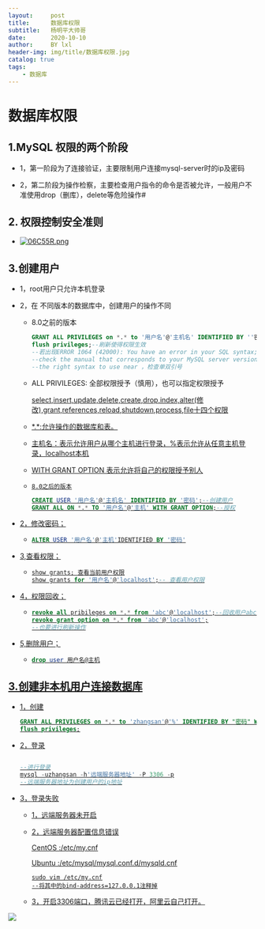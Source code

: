 ```yaml
---
layout:     post
title:      数据库权限 
subtitle:   杨明平大帅哥
date:       2020-10-10
author:     BY lxl
header-img: img/title/数据库权限.jpg
catalog: true
tags:
    - 数据库
---
```


# 数据库权限 

## 1.MySQL 权限的两个阶段

 - 1，第一阶段为了连接验证，主要限制用户连接mysql-server时的ip及密码

 - 2，第二阶段为操作检察，主要检查用户指令的命令是否被允许，一般用户不准使用drop（删库），delete等危险操作#

   

## 2. 权限控制安全准则

- [![06C55R.png](https://s1.ax1x.com/2020/10/10/06C55R.png)](https://imgchr.com/i/06C55R)

## 3.创建用户

- 1，root用户只允许本机登录

- 2，在 不同版本的数据库中，创建用户的操作不同

  - 8.0之前的版本

    ```sql
    GRANT ALL PRIVILEGES on *.* to '用户名'@'主机名' IDENTIFIED BY ''密码'' WITH GRANT OPTION;
    flush privileges;--刷新使得权限生效
    --若出现ERROR 1064 (42000): You have an error in your SQL syntax; 
    --check the manual that corresponds to your MySQL server version for 
    --the right syntax to use near ，检查单双引号
    ```

  - ALL PRIVILEGES: 全部权限授予（慎用），也可以指定权限授予

    ​	<u>select,insert,update,delete,create,drop,index,alter(修改),grant,references,reload,shutdown,process,file<u>十四个权限

  - \*.*:允许操作的数据库和表。

  - 主机名：表示允许用户从哪个主机进行登录，<u>%表示允许从任意主机登录<u>，localhost本机

  - WITH GRANT OPTION 表示允许将自己的权限授予别人

  - `8.0之后的版本`

    ```sql
    CREATE USER '用户名'@'主机名' IDENTIFIED BY '密码';--创建用户
    GRANT ALL ON *.* TO '用户名'@'主机' WITH GRANT OPTION;--授权
    ```

- 2，修改密码；

  - ```sql
    ALTER USER '用户名'@'主机'IDENTIFIED BY '密码'
    ```

- 3,查看权限；
	
	- ```sql
	  show grants; 查看当前用户权限
	  show grants for '用户名'@'localhost';-- 查看用户权限
	  ```
	
- 4，权限回收；

  - ```sql
    revoke all pribileges on *.* from 'abc'@'localhost';--回收用户abc的所有权限
    revoke grant option on *.* from 'abc'@'localhost';
    --也要进行刷新操作
    ```

- 5,删除用户；

  - ```sql
    drop user 用户名@主机
    ```

## 3.创建非本机用户连接数据库

- 1，创建

  ```sql
  GRANT ALL PRIVILEGES on *.* to 'zhangsan'@'%' IDENTIFIED BY "密码" WITH GRANT OPTION;--创建了一个zhangsan用户可以再在任何主机（%）进行登录
  flush privileges;
  ```

- 2，登录

  ```sql
  
  --进行登录
  mysql -uzhangsan -h'远端服务器地址' -P 3306 -p
  --远端服务器地址为创建用户的ip地址
  ```

- 3，登录失败

  - 1，远端服务器未开启

  - 2，远端服务器配置信息错误

    CentOS :/etc/my.cnf

    Ubuntu :/etc/mysql/mysql.conf.d/mysqld.cnf

    ```
    sudo vim /etc/my.cnf
    --将其中的bind-address=127.0.0.1注释掉
    ```

  - 3，开启3306端口，腾讯云已经打开，阿里云自己打开。

<img src ="https://baike.baidu.com/pic/markdown/3245829/1/faf2b2119313b07eca80d705979e862397dda144262e?fr=lemma&ct=singles"/>